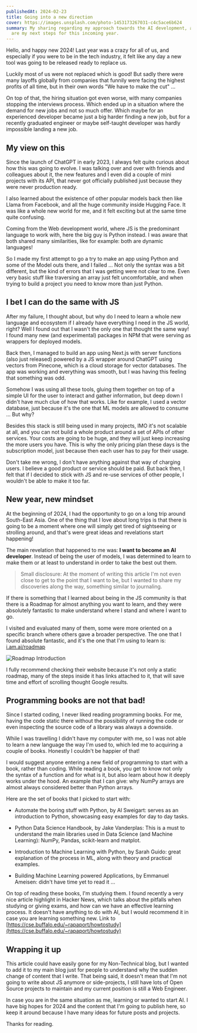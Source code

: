 ```yaml
---
publishedAt: 2024-02-23
title: Going into a new direction
cover: https://images.unsplash.com/photo-1453173267031-c4c5ace6b624
summary: My sharing regarding my approach towards the AI development, and what
  are my next steps for this incoming year.
---
```

Hello, and happy new 2024! Last year was a crazy for all of us, and especially if you were to be in the tech industry, it felt like any day a new tool was going to be released ready to replace us.

Luckily most of us were not replaced which is good! But sadly there were many layoffs globally from companies that funnily were facing the highest profits of all time, but in their own words "We have to make the cut" ...

On top of that, the hiring situation got even worse, with many companies stopping the interviews process. Which ended up in a situation where the demand for new jobs and not so much offer. Which maybe for an experienced developer became just a big harder finding a new job, but for a recently graduated engineer or maybe self-taught developer was hardly impossible landing a new job.

## My view on this

Since the launch of ChatGPT in early 2023, I always felt quite curious about how this was going to evolve. I was talking over and over with friends and colleagues about it, the new features and I even did a couple of mini projects with its API, that never got officially published just because they were never production ready.

I also learned about the existence of other popular models back then like Llama from Facebook, and all the huge community inside Hugging Face. It was like a whole new world for me, and it felt exciting but at the same time quite confusing.

Coming from the Web development world, where JS is the predominant language to work with, here the big guy is Python instead. I was aware that both shared many similarities, like for example: both are dynamic languages!

So I made my first attempt to go a try to make an app using Python and some of the Model outs there, and I failed ... Not only the syntax was a bit different, but the kind of errors that I was getting were not clear to me. Even very basic stuff like traversing an array just felt uncomfortable, and when trying to build a project you need to know more than just Python.

## **I bet I can do the same with JS**

After my failure, I thought about, but why do I need to learn a whole new language and ecosystem if I already have everything I need in the JS world, right? Well I found out that I wasn't the only one that thought the same way! I found many new (and experimental) packages in NPM that were serving as wrappers for deployed models.

Back then, I managed to build an app using Next.js with server functions (also just released) powered by a JS wrapper around ChatGPT using vectors from Pinecone, which is a cloud storage for vector databases. The app was working and everything was smooth, but I was having this feeling that something was odd.

Somehow I was using all these tools, gluing them together on top of a simple UI for the user to interact and gather information, but deep down I didn't have much clue of how that works. Like for example, I used a vector database, just because it's the one that ML models are allowed to consume ... But why?

Besides this stack is still being used in many projects, IMO it's not scalable at all, and you can not build a whole product around a set of APIs of other services. Your costs are going to be huge, and they will just keep increasing the more users you have. This is why the only pricing plan these days is the subscription model, just because then each user has to pay for their usage.

Don't take me wrong, I don't have anything against that way of charging users. I believe a good product or service should be paid. But back then, I felt that if I decided to stick with JS and re-use services of other people, I wouldn't be able to make it too far.

## **New year, new mindset**

At the beginning of 2024, I had the opportunity to go on a long trip around South-East Asia. One of the thing that I love about long trips is that there is going to be a moment where one will simply get tired of sightseeing or strolling around, and that's were great ideas and revelations start happening!

The main revelation that happened to me was: **I want to become an AI developer**. Instead of being the user of models, I was determined to learn to make them or at least to understand in order to take the best out them.

> Small disclosure: At the moment of writing this article I'm not even close to get to the point that I want to be, but I wanted to share my discoveries along the way, something similar to journaling.

If there is something that I learned about being in the JS community is that there is a Roadmap for almost anything you want to learn, and they were absolutely fantastic to make understand where I stand and where I want to go.

I visited and evaluated many of them, some were more oriented on a specific branch where others gave a broader perspective. The one that I found absolute fantastic, and it's the one that I'm using to learn is: [i.am.ai/roadmap](http://i.am.ai/roadmap)

![Roadmap Introduction](https://raw.githubusercontent.com/AMAI-GmbH/AI-Expert-Roadmap/main/images/intro.svg)

I fully recommend checking their website because it's not only a static roadmap, many of the steps inside it has links attached to it, that will save time and effort of scrolling thought Google results.

## Programming books are not that bad!

Since I started coding, I never liked reading programming books. For me, having the code static there without the possibility of running the code or even inspecting the source code of a library was always a downside.

While I was travelling I didn't have my computer with me, so I was not able to learn a new language the way I'm used to, which led me to acquiring a couple of books. Honestly I couldn't be happier of that!

I would suggest anyone entering a new field of programming to start with a book, rather than coding. While reading a book, you get to know not only the syntax of a function and for what is it, but also learn about how it deeply works under the hood. An example that I can give: why NumPy arrays are almost always considered better than Python arrays.

Here are the set of books that I picked to start with:

*   Automate the boring stuff with Python, by Al Sweigart: serves as an introduction to Python, showcasing easy examples for day to day tasks.
    
*   Python Data Science Handbook, by Jake Vanderplas: This is a must to understand the main libraries used in Data Science (and Machine Learning): NumPy, Pandas, scikit-learn and matplot.
    
*   Introduction to Machine Learning with Python, by Sarah Guido: great explanation of the process in ML, along with theory and practical examples.
    
*   Building Machine Learning powered Applications, by Emmanuel Ameisen: didn't have time yet to read it ...
    

On top of reading these books, I'm studying them. I found recently a very nice article highlight in Hacker News, which talks about the pitfalls when studying or giving exams, and how can we have an effective learning process. It doesn't have anything to do with AI, but I would recommend it in case you are learning something new. Link to [https://cse.buffalo.edu/~rapaport/howtostudy](https://cse.buffalo.edu/~rapaport/howtostudy)

## Wrapping it up

This article could have easily gone for my Non-Technical blog, but I wanted to add it to my main blog just for people to understand why the sudden change of content that I write. That being said, it doesn't mean that I'm not going to write about JS anymore or side-projects, I still have lots of Open Source projects to maintain and my current position is still a Web Engineer.

In case you are in the same situation as me, learning or wanted to start AI. I have big hopes for 2024 and the content that I'm going to publish here, so keep it around because I have many ideas for future posts and projects.

Thanks for reading.